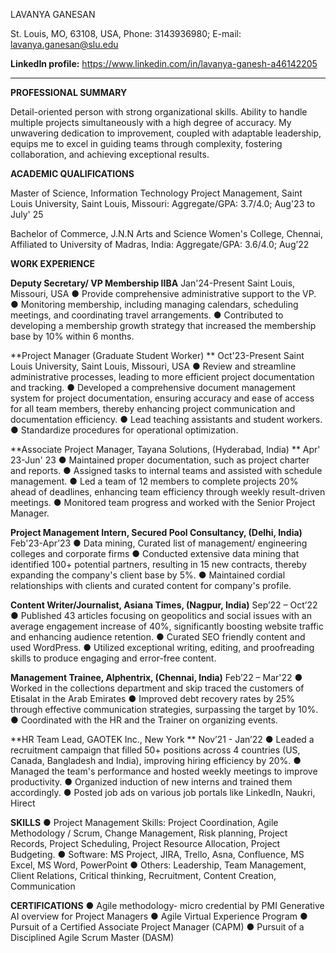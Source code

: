 
LAVANYA GANESAN

St. Louis, MO, 63108, USA, Phone: 3143936980; E-mail: lavanya.ganesan@slu.edu

**LinkedIn profile:** https://www.linkedin.com/in/lavanya-ganesh-a46142205

________________________________________

**PROFESSIONAL SUMMARY**

Detail-oriented person with strong organizational skills. Ability to handle multiple projects simultaneously with a high degree of accuracy. My unwavering dedication to improvement, coupled with adaptable leadership, equips me to excel in guiding teams through complexity, fostering collaboration, and achieving exceptional results.

**ACADEMIC QUALIFICATIONS**

Master of Science, Information Technology Project Management, Saint Louis University, Saint Louis, Missouri: Aggregate/GPA: 3.7/4.0; Aug'23 to July' 25

Bachelor of Commerce, J.N.N Arts and Science Women's College, Chennai, Affiliated to University of Madras, India: Aggregate/GPA: 3.6/4.0; Aug’22



**WORK EXPERIENCE**

**Deputy Secretary/ VP Membership IIBA** 	 				      Jan'24-Present
Saint Louis, Missouri, USA
●	Provide comprehensive administrative support to the VP.
●	Monitoring membership, including managing calendars, scheduling meetings, and coordinating travel arrangements.
●	Contributed to developing a membership growth strategy that increased the membership base by 10% within 6 months.

**Project Manager (Graduate Student Worker)	**			                                                Oct'23-Present
Saint Louis University, Saint Louis, Missouri, USA
●	Review and streamline administrative processes, leading to more efficient project documentation and tracking.
●	Developed a comprehensive document management system for project documentation, ensuring accuracy and ease of access for all team members, thereby enhancing project communication and documentation efficiency.
●	Lead teaching assistants and student workers.
●	Standardize procedures for operational optimization.

**Associate Project Manager, Tayana Solutions, (Hyderabad, India)	**	                           Apr' 23-Jun' 23
●	 Maintained proper documentation, such as project charter and reports.
●	Assigned tasks to internal teams and assisted with schedule management.
●	Led a team of 12 members to complete projects 20% ahead of deadlines, enhancing team efficiency through weekly result-driven meetings.
●	Monitored team progress and worked with the Senior Project Manager.


**Project Management Intern, Secured Pool Consultancy, (Delhi, India)**                        Feb'23-Apr’23
●	Data mining, Curated list of management/ engineering colleges and corporate firms
●	Conducted extensive data mining that identified 100+ potential partners, resulting in 15 new contracts, thereby expanding the company's client base by 5%.
●	Maintained cordial relationships with clients and curated content for company's profile.

**Content Writer/Journalist, Asiana Times, (Nagpur, India)**			                              Sep’22 – Oct’22                
●	Published 43 articles focusing on geopolitics and social issues with an average engagement increase of 40%, significantly boosting website traffic and enhancing audience retention.
●	Curated SEO friendly content and used WordPress.
●	Utilized exceptional writing, editing, and proofreading skills to produce engaging and error-free content. 

**Management Trainee, Alphentrix, (Chennai, India)**				                                     Feb’22 – Mar'22
●	Worked in the collections department and skip traced the customers of Etisalat in the Arab Emirates
●	Improved debt recovery rates by 25% through effective communication strategies, surpassing the target by 10%.
●	Coordinated with the HR and the Trainer on organizing events.

**HR Team Lead, GAOTEK Inc., New York  **                                                          Nov’21 - Jan’22
●	Leaded a recruitment campaign that filled 50+ positions across 4 countries (US, Canada, Bangladesh and India), improving hiring efficiency by 20%.
●	Managed the team's performance and hosted weekly meetings to improve productivity.
●	Organized induction of new interns and trained them accordingly. 
●	Posted job ads on various job portals like LinkedIn, Naukri, Hirect



**SKILLS**
●	Project Management Skills: Project Coordination, Agile Methodology / Scrum, Change Management, Risk planning, Project Records, Project Scheduling, Project Resource Allocation, Project Budgeting.
●	Software: MS Project, JIRA, Trello, Asna, Confluence, MS Excel, MS Word, PowerPoint
●	Others: Leadership, Team Management, Client Relations, Critical thinking, Recruitment, Content Creation, Communication



**CERTIFICATIONS**
●	Agile methodology- micro credential by PMI Generative AI overview for Project Managers 
●	Agile Virtual Experience Program 
●	Pursuit of a Certified Associate Project Manager (CAPM) 
●	Pursuit of a Disciplined Agile Scrum Master (DASM)




